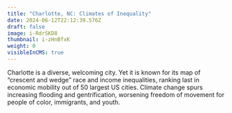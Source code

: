 ```yaml
---
title: "Charlotte, NC: Climates of Inequality"
date: 2024-06-12T22:12:39.576Z
draft: false
image: i-RdrSKD8
thumbnail: i-zHnBfxK
weight: 0
visibleInCMS: true
---
```

Charlotte is a diverse, welcoming city. Yet it is known for its map of “crescent and wedge” race and income inequalities, ranking last in economic mobility out of 50 largest US cities. Climate change spurs increasing flooding and gentrification, worsening freedom of movement for people of color, immigrants, and youth.
